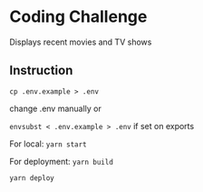 # Coding Challenge

Displays recent movies and TV shows

## Instruction

`cp .env.example > .env`

change .env manually or

`envsubst < .env.example > .env` if set on exports


For local:
```yarn start```

For deployment:
```yarn build```

```yarn deploy```
